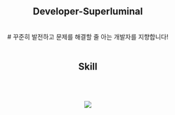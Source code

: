 <div align='center'>
<h2>Developer-Superluminal</h2>
  <br/>
# 꾸준히 발전하고 문제를 해결할 줄 아는 개발자를 지향합니다!
  <br/>
  <br/>
<h2>Skill</h2>
  <br/><br/>
  <p align="center">
    <a href="https://skillicons.dev">
      <img src="https://skillicons.dev/icons?i=html,js,react,redux,git,py,vscode,ai" />
    </a>
  </p>
</div>
